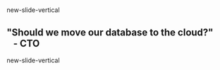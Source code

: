 <!-- .slide: data-background="#000" -->

# <i class="fa fa-lightbulb-o fa-3x white"></i>

new-slide-vertical

## "Should we move our database to the cloud?"</br>&nbsp;&nbsp; - CTO

new-slide-vertical

## <i class="fa fa-question-circle fa-5x"></i>

